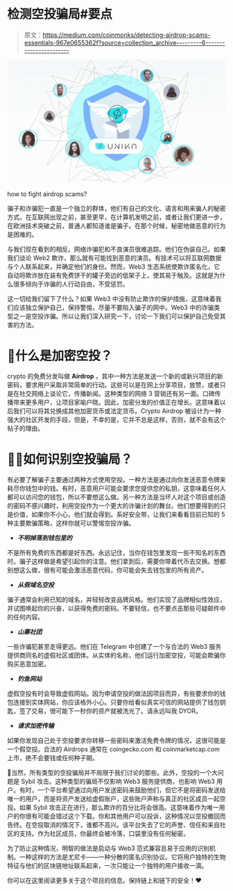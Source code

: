 # 检测空投骗局#要点

> 原文：<https://medium.com/coinmonks/detecting-airdrop-scams-essentials-967e0655362f?source=collection_archive---------6----------------------->

![](img/b9230d5044d9db7fe4ed0da1c3136a92.png)

how to fight airdrop scams?

骗子和诈骗犯一直是一个独立的群体，他们有自己的文化、语言和用来骗人的秘密方式。在互联网出现之前，甚至更早，在计算机发明之前，或者让我们更进一步，在欧洲技术突破之前，普通人都知道谁是骗子。在那个时候，秘密地做恶意的行为是困难的。

与我们现在看到的相反。网络诈骗犯和不良演员很难追踪。他们在伪装自己。如果我们谈论 Web2 欺诈，那么就有可能找到恶意的演员。有技术可以将互联网数据与个人联系起来，并确定他们的身份。然而，Web3 生态系统使欺诈匿名化，它自动将欺诈放在装有免费饼干的罐子旁边的低架子上，使其易于触及。这就是为什么很多倾向于诈骗的人行动自由，不受惩罚。

这一切给我们留下了什么？如果 Web3 中没有防止欺诈的保护措施，这意味着我们应该独立保护自己，保持警惕，尽量不要陷入骗子的网中。Web3 中的诈骗类型之一是空投诈骗。所以让我们深入研究一下，讨论一下我们可以保护自己免受其害的方法。

# 🏬什么是加密空投？

crypto 的免费分发叫做 **Airdrop** 。其中一种方法是发送一个新的或新兴项目的新密码，要求用户采取非常简单的行动。这些可以是在网上分享项目，放赞，或者只是在社交网络上谈论它，传播新闻。这种类型的网络 3 营销还有另一面。口碑传播带来更多用户，让项目家喻户晓。因此，加密分发的价值正在增长。这意味着以后我们可以将其兑换成其他加密货币或法定货币。Crypto Airdrop 被设计为一种强大的社区开发的手段，但是，不幸的是，它并不总是这样，否则，就不会有这个帖子的理由。

# 🦹‍♂️如何识别空投骗局？

有必要了解骗子主要通过两种方式使用空投。一种方法是通过向你发送恶意令牌来耗尽你钱包中的钱。有时，恶意用户可能会要求您提供您的私钥，这意味着任何人都可以访问您的钱包，所以不要想这么做。另一种方法是当坏人对这个项目或创造的密码不感兴趣时，利用空投作为一个更大的诈骗计划的舞台。他们想要得到的只是价值，如果你不小心，他们就会得到。系好安全带，让我们来看看目前已知的 5 种主要欺骗策略，这样你就可以警惕空投诈骗。

*   ***不明掉落到钱包里的***

不是所有免费的东西都是好东西。永远记住，当你在钱包里发现一些不知名的东西时。骗子这样做是希望引起你的注意。他们拿到后，需要你带着代币去交换。想都别想这么做，很有可能会激活恶意代码，你可能会失去钱包里的所有资产。

*   ***从假域名空投***

骗子通常会利用已知的域名，并轻轻改变品牌风格。他们实现了品牌相似性效应，并试图唤起你的兴奋，以获得免费的密码。不要轻信，也不要点击那些可疑邮件中的任何内容。

*   ***山寨社团***

一些诈骗犯甚至走得更远。他们在 Telegram 中创建了一个与合法的 Web3 服务提供商同名的虚假社区或团体。从实体的名称，他们运行加密空投，可能会欺骗你购买恶意加密。

*   ***钓鱼网站***

虚假空投有时会导致虚假网站。因为申请空投的做法因项目而异，有些要求你的钱包连接到实体网站，你应该格外小心。只要你给看似真实可信的网站提供了钱包钥匙，签了交易，很可能下一秒你的资产就被洗光了。请永远叫我 DYOR。

*   ***请求加密传输***

如果你发现自己处于空投要求你转移一些密码来激活免费令牌的情况，这很可能是一个假空投。合法的 Airdrops 通常在 coingecko.com 和 coinmarketcap.com 上市，绝不会要钱或任何种子期。

🚨当然，所有类型的空投骗局并不局限于我们讨论的那些。此外，空投的一个大问题是 Sybil 攻击。这种类型的骗局不仅影响 Web3 服务提供商，也影响 Web3 用户。有时，一个平台希望通过向用户发送密码来鼓励他们，但它不是将密码发送给唯一的用户，而是将资产发送给虚假账户，这些账户声称与真正的社区成员一起空投。如果 Sybil 攻击正在进行，那么欺诈的百分比将会很高。这意味着作为唯一用户的你很有可能会错过这个下载。你和其他用户可以投诉，这种情况以空投撤回而告终。在空投取消的情况下，谁都不高兴。该平台失去了它的声誉、信任和来自社区的支持。作为社区成员，你最终会被冷落，口袋里没有任何秘密。

为了防止这种情况，明智的做法是启动与 Web3 范式兼容且易于应用的识别机制。一种这样的方法是尤尼卡——一种分散的匿名识别协议。它将用户独特的生物特征与他们的区块链地址联系起来，一次只能让一个独特的用户接收一滴。

你可以在这里阅读更多关于这个项目的信息。保持链上和链下的安全！❤️